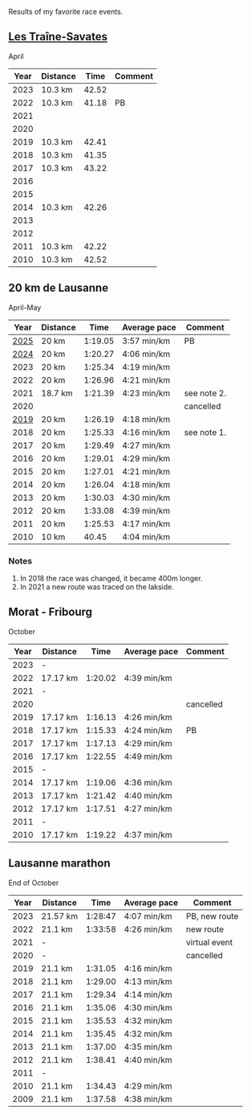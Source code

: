 Results of my favorite race events.

## [Les Traîne-Savates](https://www.traine-savates.ch/)

April

| Year | Distance | Time    | Comment      |
| ---- | -------- | ------- | ------------ |
| 2023 | 10.3 km  | 42.52   |              |
| 2022 | 10.3 km  | 41.18   | PB           |
| 2021 |          |         |              |
| 2020 |          |         |              |
| 2019 | 10.3 km  | 42.41   |              |
| 2018 | 10.3 km  | 41.35   |              |
| 2017 | 10.3 km  | 43.22   |              |
| 2016 |          |         |              |
| 2015 |          |         |              |
| 2014 | 10.3 km  | 42.26   |              |
| 2013 |          |         |              |
| 2012 |          |         |              |
| 2011 | 10.3 km  | 42.22   |              |
| 2010 | 10.3 km  | 42.52   |              |

## 20 km de Lausanne

April-May

| Year             | Distance | Time   | Average pace | Comment        |
| ----             | -------- | ------- | ------------ | --------------- |
| [2025][20km2025] | 20 km    | 1:19.05 | 3:57 min/km  | PB              |
| [2024][20km2024] | 20 km    | 1:20.27 | 4:06 min/km  |                 |
| 2023             | 20 km    | 1:25.34 | 4:19 min/km  |                 |
| 2022             | 20 km    | 1:26.96 | 4:21 min/km  |                 |
| 2021             | 18.7 km  | 1:21.39 | 4:23 min/km  | see note 2.     |
| 2020             |          |         |              | cancelled       |
| [2019][20km2019] | 20 km    | 1:26.19 | 4:18 min/km  |                 |
| 2018             | 20 km    | 1:25.33 | 4:16 min/km  | see note 1.     |
| 2017             | 20 km    | 1:29.49 | 4:27 min/km  |                 |
| 2016             | 20 km    | 1:29.01 | 4:29 min/km  |                 |
| 2015             | 20 km    | 1:27.01 | 4:21 min/km  |                 |
| 2014             | 20 km    | 1:26.04 | 4:18 min/km  |                 |
| 2013             | 20 km    | 1:30.03 | 4:30 min/km  |                 |
| 2012             | 20 km    | 1:33.08 | 4:39 min/km  |                 |
| 2011             | 20 km    | 1:25.53 | 4:17 min/km  |                 |
| 2010             | 10 km    |   40.45 | 4:04 min/km  |                 |

### Notes

1. In 2018 the race was changed, it became 400m longer.
1. In 2021 a new route was traced on the lakside.


## Morat - Fribourg

October

| Year | Distance | Time    | Average pace | Comment         |
| ---- | -------- | ------- | ------------ | --------------- |
| 2023 | -        |         |              |                 |
| 2022 | 17.17 km | 1:20.02 | 4:39 min/km  |                 |
| 2021 | -        |         |              |                 |
| 2020 |          |         |              | cancelled       |
| 2019 | 17.17 km | 1:16.13 | 4:26 min/km  |                 |
| 2018 | 17.17 km | 1:15.33 | 4:24 min/km  | PB              |
| 2017 | 17.17 km | 1:17.13 | 4:29 min/km  |                 |
| 2016 | 17.17 km | 1:22.55 | 4:49 min/km  |                 |
| 2015 | -        |         |              |                 |
| 2014 | 17.17 km | 1:19.06 | 4:36 min/km  |                 |
| 2013 | 17.17 km | 1:21.42 | 4:40 min/km  |                 |
| 2012 | 17.17 km | 1:17.51 | 4:27 min/km  |                 |
| 2011 | -        |         |              |                 |
| 2010 | 17.17 km | 1:19.22 | 4:37 min/km  |                 |


## Lausanne marathon

End of October

| Year | Distance | Time    | Average pace | Comment         |
| ---- | -------- | ------- | ------------ | --------------- |
| 2023 | 21.57 km | 1:28:47 | 4:07 min/km  | PB, new route   |
| 2022 | 21.1 km  | 1:33:58 | 4:26 min/km  | new route       |
| 2021 | -        |         |              | virtual event   |
| 2020 | -        |         |              | cancelled       |
| 2019 | 21.1 km  | 1:31.05 | 4:16 min/km  |                 |
| 2018 | 21.1 km  | 1:29.00 | 4:13 min/km  |                 |
| 2017 | 21.1 km  | 1:29.34 | 4:14 min/km  |                 |
| 2016 | 21.1 km  | 1:35.06 | 4:30 min/km  |                 |
| 2015 | 21.1 km  | 1:35.53 | 4:32 min/km  |                 |
| 2014 | 21.1 km  | 1:35.45 | 4:32 min/km  |                 |
| 2013 | 21.1 km  | 1:37.00 | 4:35 min/km  |                 |
| 2012 | 21.1 km  | 1:38.41 | 4:40 min/km  |                 |
| 2011 | -        |         |              |                 |
| 2010 | 21.1 km  | 1:34.43 | 4:29 min/km  |                 |
| 2009 | 21.1 km  | 1:37.58 | 4:38 min/km  |                 |


[20km2019]: ../posts/2019-05-05-20km-de-Lausanne-2019.md
[20km2024]: ../posts/2024-04-28-20km-de-Lausanne-2024.md
[20km2025]: ../posts/2025-05-04-20km-de-Lausanne-2025.md
